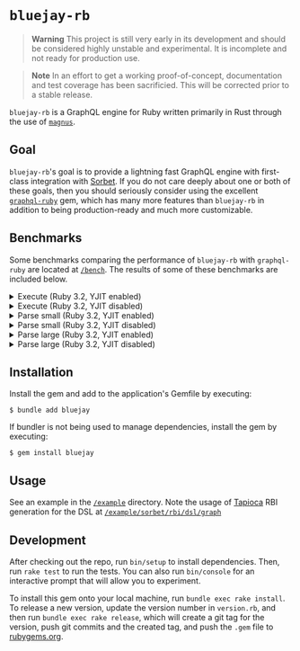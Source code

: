 # `bluejay-rb`

> **Warning**
> This project is still very early in its development and should be considered highly unstable and experimental. It is incomplete and not ready for production use.

> **Note**
> In an effort to get a working proof-of-concept, documentation and test coverage has been sacrificied. This will be corrected prior to a stable release.

`bluejay-rb` is a GraphQL engine for Ruby written primarily in Rust through the use of [`magnus`](https://github.com/matsadler/magnus).

## Goal

`bluejay-rb`'s goal is to provide a lightning fast GraphQL engine with first-class integration with [Sorbet](https://sorbet.org/). If you do not care deeply about one or both of these goals, then you should seriously consider using the excellent [`graphql-ruby`](https://graphql-ruby.org) gem, which has many more features than `bluejay-rb` in addition to being production-ready and much more customizable.

## Benchmarks

Some benchmarks comparing the performance of `bluejay-rb` with `graphql-ruby` are located at [`/bench`](/bench). The results of some of these benchmarks are included below.

<details>
  <summary>Execute (Ruby 3.2, YJIT enabled)</summary>

  ```
  Profiling IPS:
  Warming up --------------------------------------
              graphql   106.000  i/100ms
              bluejay   822.000  i/100ms
  Calculating -------------------------------------
              graphql    970.223  (±11.2%) i/s -      4.876k in   5.093229s
              bluejay      7.860k (± 9.5%) i/s -     39.456k in   5.068449s

  Comparison:
              bluejay:     7860.4 i/s
              graphql:      970.2 i/s - 8.10x  (± 0.00) slower

  Profiling Ruby memory allocations:
  Calculating -------------------------------------
              graphql    61.520k memsize (   168.000  retained)
                        625.000  objects (     1.000  retained)
                          31.000  strings (     0.000  retained)
              bluejay     5.800k memsize (   168.000  retained)
                          44.000  objects (     1.000  retained)
                          0.000  strings (     0.000  retained)

  Comparison:
              bluejay:       5800 allocated
              graphql:      61520 allocated - 10.61x more
  ```
</details>

<details>
  <summary>Execute (Ruby 3.2, YJIT disabled)</summary>

  ```
  Profiling IPS:
  Warming up --------------------------------------
              graphql    46.000  i/100ms
              bluejay   867.000  i/100ms
  Calculating -------------------------------------
              graphql    442.012  (± 8.8%) i/s -      2.208k in   5.038696s
              bluejay      8.605k (± 2.2%) i/s -     43.350k in   5.040408s

  Comparison:
              bluejay:     8605.1 i/s
              graphql:      442.0 i/s - 19.47x  (± 0.00) slower

  Profiling Ruby memory allocations:
  Calculating -------------------------------------
              graphql    61.520k memsize (    26.496k retained)
                        625.000  objects (   202.000  retained)
                          31.000  strings (     1.000  retained)
              bluejay     5.800k memsize (     5.224k retained)
                          44.000  objects (    36.000  retained)
                          0.000  strings (     0.000  retained)

  Comparison:
              bluejay:       5800 allocated
              graphql:      61520 allocated - 10.61x more
  ```
</details>

<details>
  <summary>Parse small (Ruby 3.2, YJIT enabled)</summary>

  ```
  Profiling IPS:
  Warming up --------------------------------------
              bluejay    42.247k i/100ms
              graphql   742.000  i/100ms
  Calculating -------------------------------------
              bluejay    397.214k (± 7.0%) i/s -      1.986M in   5.024209s
              graphql      6.979k (±11.4%) i/s -     34.874k in   5.063675s

  Comparison:
              bluejay:   397214.2 i/s
              graphql:     6978.5 i/s - 56.92x  (± 0.00) slower

  Profiling Ruby memory allocations:
  Calculating -------------------------------------
              bluejay     0.000  memsize (     0.000  retained)
                          0.000  objects (     0.000  retained)
                          0.000  strings (     0.000  retained)
              graphql    11.936k memsize (     4.360k retained)
                        176.000  objects (    56.000  retained)
                          17.000  strings (     8.000  retained)

  Comparison:
              bluejay:          0 allocated
              graphql:      11936 allocated - Infx more
  ```
</details>

<details>
  <summary>Parse small (Ruby 3.2, YJIT disabled)</summary>

  ```
  Profiling IPS:
  Warming up --------------------------------------
              bluejay    41.719k i/100ms
              graphql   462.000  i/100ms
  Calculating -------------------------------------
              bluejay    386.029k (± 8.2%) i/s -      1.919M in   5.005650s
              graphql      5.840k (± 9.9%) i/s -     29.106k in   5.034106s

  Comparison:
              bluejay:   386028.7 i/s
              graphql:     5840.1 i/s - 66.10x  (± 0.00) slower

  Profiling Ruby memory allocations:
  Calculating -------------------------------------
              bluejay     0.000  memsize (     0.000  retained)
                          0.000  objects (     0.000  retained)
                          0.000  strings (     0.000  retained)
              graphql    11.936k memsize (     1.320k retained)
                        176.000  objects (    24.000  retained)
                          17.000  strings (     6.000  retained)

  Comparison:
              bluejay:          0 allocated
              graphql:      11936 allocated - Infx more
  ```
</details>

<details>
  <summary>Parse large (Ruby 3.2, YJIT enabled)</summary>

  ```
  Profiling IPS:
  Warming up --------------------------------------
              bluejay   187.000  i/100ms
              graphql     4.000  i/100ms
  Calculating -------------------------------------
              bluejay      2.093k (± 6.0%) i/s -     10.472k in   5.023643s
              graphql     46.307  (± 8.6%) i/s -    232.000  in   5.043557s

  Comparison:
              bluejay:     2092.8 i/s
              graphql:       46.3 i/s - 45.19x  (± 0.00) slower

  Profiling Ruby memory allocations:
  Calculating -------------------------------------
              bluejay     0.000  memsize (     0.000  retained)
                          0.000  objects (     0.000  retained)
                          0.000  strings (     0.000  retained)
              graphql     2.025M memsize (   701.976k retained)
                          31.999k objects (     8.971k retained)
                          50.000  strings (    50.000  retained)

  Comparison:
              bluejay:          0 allocated
              graphql:    2025352 allocated - Infx more
  ```
</details>

<details>
  <summary>Parse large (Ruby 3.2, YJIT disabled)</summary>

  ```
  Profiling IPS:
  Warming up --------------------------------------
              bluejay   207.000  i/100ms
              graphql     3.000  i/100ms
  Calculating -------------------------------------
              bluejay      2.047k (± 8.8%) i/s -     10.350k in   5.102000s
              graphql     41.996  (± 9.5%) i/s -    210.000  in   5.050012s

  Comparison:
              bluejay:     2047.0 i/s
              graphql:       42.0 i/s - 48.74x  (± 0.00) slower

  Profiling Ruby memory allocations:
  Calculating -------------------------------------
              bluejay     0.000  memsize (     0.000  retained)
                          0.000  objects (     0.000  retained)
                          0.000  strings (     0.000  retained)
              graphql     2.025M memsize (   316.016k retained)
                          31.999k objects (     4.151k retained)
                          50.000  strings (    50.000  retained)

  Comparison:
              bluejay:          0 allocated
              graphql:    2025352 allocated - Infx more
  ```
</details>

## Installation

Install the gem and add to the application's Gemfile by executing:

    $ bundle add bluejay

If bundler is not being used to manage dependencies, install the gem by executing:

    $ gem install bluejay

## Usage

See an example in the [`/example`](/example) directory. Note the usage of [Tapioca](https://github.com/Shopify/tapioca) RBI generation for the DSL at [`/example/sorbet/rbi/dsl/graph`](/example/sorbet/rbi/dsl/graph)

## Development

After checking out the repo, run `bin/setup` to install dependencies. Then, run `rake test` to run the tests. You can also run `bin/console` for an interactive prompt that will allow you to experiment.

To install this gem onto your local machine, run `bundle exec rake install`. To release a new version, update the version number in `version.rb`, and then run `bundle exec rake release`, which will create a git tag for the version, push git commits and the created tag, and push the `.gem` file to [rubygems.org](https://rubygems.org).
